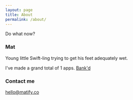 ```yaml
---
layout: page
title: About
permalink: /about/
---
```


Do what now?

### Mat

Young little Swift-ling trying to get his feet adequately wet.

I've made a grand total of 1 apps.
[Bank'd](https://github.com/mathasonet/bankd)

### Contact me

[hello@matify.co](mailto:hello@matify.co)
